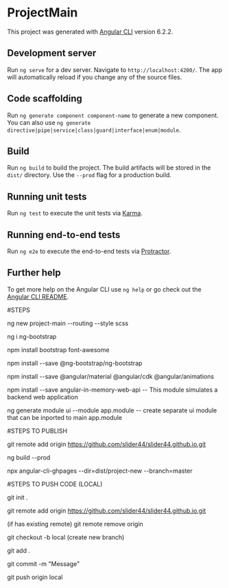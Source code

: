 # ProjectMain

This project was generated with [Angular CLI](https://github.com/angular/angular-cli) version 6.2.2.

## Development server

Run `ng serve` for a dev server. Navigate to `http://localhost:4200/`. The app will automatically reload if you change any of the source files.

## Code scaffolding

Run `ng generate component component-name` to generate a new component. You can also use `ng generate directive|pipe|service|class|guard|interface|enum|module`.

## Build

Run `ng build` to build the project. The build artifacts will be stored in the `dist/` directory. Use the `--prod` flag for a production build.

## Running unit tests

Run `ng test` to execute the unit tests via [Karma](https://karma-runner.github.io).

## Running end-to-end tests

Run `ng e2e` to execute the end-to-end tests via [Protractor](http://www.protractortest.org/).

## Further help

To get more help on the Angular CLI use `ng help` or go check out the [Angular CLI README](https://github.com/angular/angular-cli/blob/master/README.md).


#STEPS

ng new project-main --routing --style scss

ng i ng-bootstrap

npm install bootstrap font-awesome 

npm install --save @ng-bootstrap/ng-bootstrap

npm install --save @angular/material @angular/cdk @angular/animations

npm install --save angular-in-memory-web-api -- This module simulates a backend web application

ng generate module ui --module app.module -- create separate ui module that can be inported to main app.module


#STEPS TO PUBLISH


git remote add origin https://github.com/slider44/slider44.github.io.git

ng build --prod

npx angular-cli-ghpages --dir=dist/project-new --branch=master

#STEPS TO PUSH CODE (LOCAL)

git init .

git remote add origin https://github.com/slider44/slider44.github.io.git

(if has existing remote) git remote remove origin

git checkout -b local (create new branch)

git add .

git commit -m "Message"

git push origin local